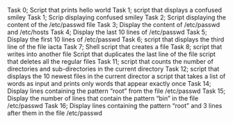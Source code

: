 Task 0; Script that prints hello world
Task 1; script that displays a confused smiley
Task 1; Scrip displaying confused smiley
Task 2; Script displaying the content of the /etc/passwd file
Task 3; Display the content of /etc/passwd and /etc/hosts
Task 4; Display the last 10 lines of /etc/passwd
Task 5; Display the first 10 lines of /etc/passwd
Task 6; script that displays the third line of the file iacta
Task 7; Shell script that creates a file
Task 8; script that writes into another file
Script that duplicates the last line of the file
script that deletes all the regular files
Task 11; script that counts the number of directories and sub-directories in the current directory
Task 12; script that displays the 10 newest files in the current director
a script that takes a list of words as input and prints only words that appear exactly once
Task 14; Display lines containing the pattern “root” from the file /etc/passwd
Task 15; Display the number of lines that contain the pattern “bin” in the file /etc/passwd
Task 16; Display lines containing the pattern “root” and 3 lines after them in the file /etc/passwd
